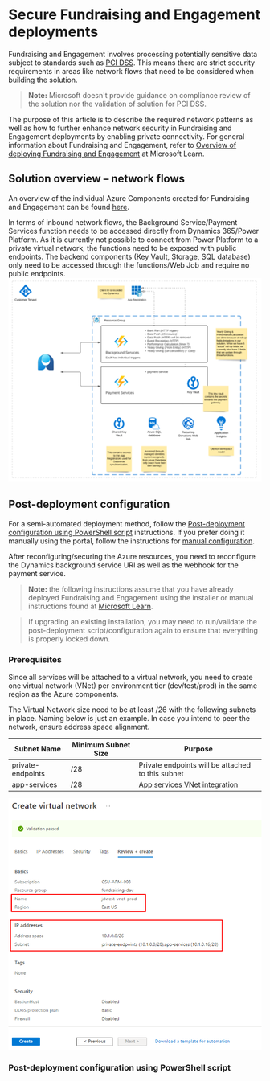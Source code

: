 # Secure Fundraising and Engagement deployments

Fundraising and Engagement involves processing potentially sensitive data subject to standards such as [PCI DSS](https://learn.microsoft.com/en-us/azure/compliance/offerings/offering-pci-dss).
This means there are strict security requirements in areas like network flows that need to be considered when building the solution.

> **Note:** Microsoft doesn't provide guidance on compliance review of the solution nor the validation of solution for PCI DSS.

The purpose of this article is to describe the required network patterns as well as how to further enhance network security in Fundraising and Engagement deployments by enabling private connectivity.
For general information about Fundraising and Engagement, refer to [Overview of deploying Fundraising and Engagement](https://learn.microsoft.com/en-us/dynamics365/industry/nonprofit/fundraising-engagement-deploy-overview) at Microsoft Learn.

## Solution overview – network flows

An overview of the individual Azure Components created for Fundraising and Engagement can be found [here](https://learn.microsoft.com/en-us/dynamics365/industry/nonprofit/fundraising-engagement-deploy-overview#overview-of-azure-components-used-by-fundraising--engagement).

In terms of inbound network flows, the Background Service/Payment Services function needs to be accessed directly from Dynamics 365/Power Platform. As it is currently not possible to connect from Power Platform to a private virtual network, the functions need to be exposed with public endpoints. The backend components (Key Vault, Storage, SQL database) only need to be accessed through the functions/Web Job and require no public endpoints.
![Import-Git](./media/overview.png)

## Post-deployment configuration

For a semi-automated deployment method, follow the [Post-deployment configuration using PowerShell script]() instructions.
If you prefer doing it manually using the portal, follow the instructions for [manual configuration]().

After reconfiguring/securing the Azure resources, you need to reconfigure the Dynamics background service URI as well as the webhook for the payment service.

> **Note:** the following instructions assume that you have already deployed Fundraising and Engagement using the installer or manual instructions found at [Microsoft Learn](https://learn.microsoft.com/en-us/dynamics365/industry/nonprofit/fundraising-engagement-deploy-overview).

> If upgrading an existing installation, you may need to run/validate the post-deployment script/configuration again to ensure that everything is properly locked down.

### Prerequisites

Since all services will be attached to a virtual network, you need to create one virtual network (VNet) per environment tier (dev/test/prod) in the same region as the Azure components.

The Virtual Network size need to be at least /26 with the following subnets in place. Naming below is just an example. In case you intend to peer the network, ensure address space alignment.

|Subnet Name | Minimum Subnet Size | Purpose |
| --- | --- | --- |
| private-endpoints | /28 | Private endpoints will be attached to this subnet|
| app-services | /28 | [App services VNet integration](https://learn.microsoft.com/en-us/azure/app-service/overview-vnet-integration#subnet-requirements)|

![VNet Creation](./media/vnet_creation.png)

### Post-deployment configuration using PowerShell script
